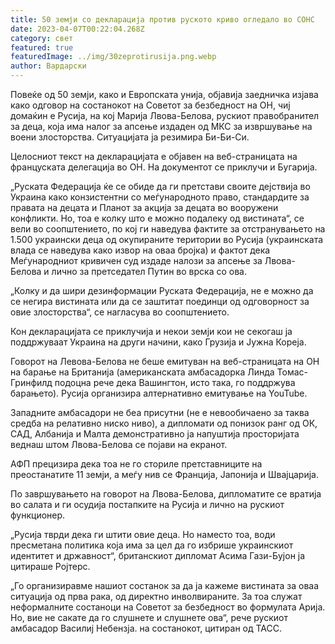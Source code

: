```yaml
---
title: 50 земји со декларација против руското криво огледало во СОНС
date: 2023-04-07T00:22:04.268Z
category: свет
featured: true
featuredImage: ../img/30zeprotirusija.png.webp
author: Вардарски
---
```


Повеќе од 50 земји, како и Европската унија, објавија заедничка изјава како одговор на состанокот на Советот за безбедност на ОН, чиј домаќин е Русија, на кој Марија Лвова-Белова, рускиот правобранител за деца, која има налог за апсење издаден од МКС за извршување на воени злосторства. Ситуацијата ја резимира Би-Би-Си.

Целосниот текст на декларацијата е објавен на веб-страницата на француската делегација во ОН. На документот се приклучи и Бугарија.

„Руската Федерација ќе се обиде да ги претстави своите дејствија во Украина како конзистентни со меѓународното право, стандардите за правата на децата и Планот за акција за децата во вооружени конфликти. Но, тоа е колку што е можно подалеку од вистината“, се вели во соопштението, по кој ги наведува фактите за отстранувањето на 1.500 украински деца од окупираните територии во Русија (украинската влада се наведува како извор на оваа бројка) и фактот дека Меѓународниот кривичен суд издаде налози за апсење за Лвова-Белова и лично за претседател Путин во врска со ова.

„Колку и да шири дезинформации Руската Федерација, не е можно да се негира вистината или да се заштитат поединци од одговорност за овие злосторства“, се нагласува во соопштението.

Кон декларацијата се приклучија и некои земји кои не секогаш ја поддржуваат Украина на други начини, како Грузија и Јужна Кореја.

Говорот на Левова-Белова не беше емитуван на веб-страницата на ОН на барање на Британија (американската амбасадорка Линда Томас-Гринфилд подоцна рече дека Вашингтон, исто така, го поддржува барањето). Русија организира алтернативно емитување на YouTube.

Западните амбасадори не беа присутни (не е невообичаено за таква средба на релативно ниско ниво), а дипломати од понизок ранг од ОК, САД, Албанија и Малта демонстративно ја напуштија просторијата веднаш штом Лвова-Белова се појави на екранот.

АФП прецизира дека тоа не го сториле претставниците на преостанатите 11 земји, а меѓу нив се Франција, Јапонија и Швајцарија.

По завршувањето на говорот на Лвова-Белова, дипломатите се вратија во салата и ги осудија постапките на Русија и лично на рускиот функционер.

„Русија тврди дека ги штити овие деца. Но наместо тоа, води пресметана политика која има за цел да го избрише украинскиот идентитет и државност“, британскиот дипломат Асима Гази-Бујон ја цитираше Ројтерс.

„Го организиравме нашиот состанок за да ја кажеме вистината за оваа ситуација од прва рака, од директно инволвираните. За тоа служат неформалните состаноци на Советот за безбедност во формулата Арија. Но, вие не сакате да го слушнете и слушнете ова“, рече рускиот амбасадор Василиј Небензја. на состанокот, цитиран од ТАСС.
